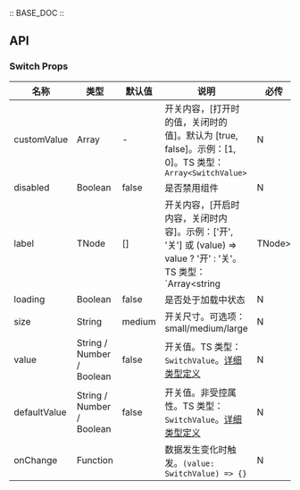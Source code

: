 :: BASE_DOC ::

## API

### Switch Props

名称 | 类型 | 默认值 | 说明 | 必传
-- | -- | -- | -- | --
customValue | Array | - | 开关内容，[打开时的值，关闭时的值]。默认为 [true, false]。示例：[1, 0]。TS 类型：`Array<SwitchValue>` | N
disabled | Boolean | false | 是否禁用组件 | N
label | TNode | [] | 开关内容，[开启时内容，关闭时内容]。示例：['开', '关'] 或 (value) => value ? '开' : '关'。TS 类型：`Array<string | TNode> | TNode<{ value: SwitchValue }>`。[通用类型定义](https://github.com/Tencent/tdesign-react/blob/main/src/common.ts) | N
loading | Boolean | false | 是否处于加载中状态 | N
size | String | medium | 开关尺寸。可选项：small/medium/large | N
value | String / Number / Boolean | false | 开关值。TS 类型：`SwitchValue`。[详细类型定义](https://github.com/Tencent/tdesign-react/blob/main/src/switch/type.ts) | N
defaultValue | String / Number / Boolean | false | 开关值。非受控属性。TS 类型：`SwitchValue`。[详细类型定义](https://github.com/Tencent/tdesign-react/blob/main/src/switch/type.ts) | N
onChange | Function |  | 数据发生变化时触发。`(value: SwitchValue) => {}` | N
